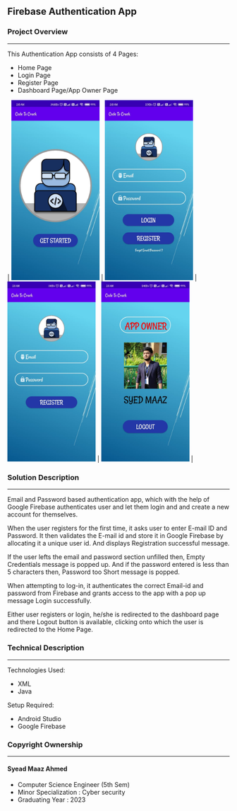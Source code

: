 ## Firebase Authentication App

### Project Overview
---------------------------------
This Authentication App consists of 4 Pages:
* Home Page
* Login Page
* Register Page
* Dashboard Page/App Owner Page

| <img src="Screenshots/1.jpeg" width="200px"> | <img src="Screenshots/2.jpeg" width="200px"> | <img src="Screenshots/3.jpeg" width="200px"> | <img src="Screenshots/4.jpeg" width="200px"> |

### Solution Description
----------------------------------
Email and Password based authentication app, which with the help of Google Firebase authenticates user and let them login and and create a new account for themselves.   

When the user registers for the first time, it asks user to enter E-mail ID and Password. It then validates the E-mail id and store it in Google Firebase by allocating it a unique user id. And displays Registration successful message.

If the user lefts the email and password section unfilled then, Empty Credentials message is popped up. And if the password entered is less than 5 characters then, Password too Short message is popped.  

When attempting to log-in, it authenticates the correct Email-id and password from Firebase and grants access to the app with a pop up message Login successfully.

Either user registers or login, he/she is redirected to the dashboard page and there Logout button is available, clicking onto which the user is redirected to the Home Page.

### Technical Description
------------------------------------

Technologies Used:
* XML
* Java

Setup Required:
* Android Studio
* Google Firebase

### Copyright Ownership
---------------------------------------
#### Syead Maaz Ahmed 
  * Computer Science Engineer (5th Sem)
  * Minor Specialization : Cyber security
  * Graduating Year : 2023

